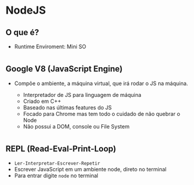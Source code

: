 # NodeJS
## O que é?
* Runtime Enviroment: Mini SO
#
## Google V8 (JavaScript Engine)
* Compõe o ambiente, a máquina virtual, que irá rodar o JS na máquina.

    - Interpretador de JS para linguagem de máquina
    - Criado em C++ 
    - Baseado nas últimas features do JS 
    - Focado para Chrome mas tem todo o cuidado de não quebrar o Node
    - Não possui a DOM, console ou File System
#
## REPL (Read-Eval-Print-Loop)
* `Ler-Interpretar-Escrever-Repetir`
* Escrever JavaScript em um ambiente node, direto no terminal
* Para entrar digite `node` no terminal
